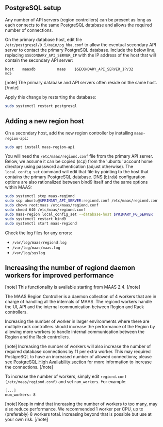 ## PostgreSQL setup

Any number of API servers (region controllers) can be present as long as each connects to the same PostgreSQL database and allows the required number of connections.

On the primary database host, edit file `/etc/postgresql/9.5/main/pg_hba.conf` to allow the eventual secondary API server to contact the primary PostgreSQL database. Include the below line, replacing `$SECONDARY_API_SERVER_IP` with the IP address of the host that will contain the secondary API server:

``` no-highlight
host    maasdb          maas    $SECONDARY_API_SERVER_IP/32         md5
```

[note] The primary database and API servers often reside on the same host. [/note]

Apply this change by restarting the database:

``` bash
sudo systemctl restart postgresql
```

## Adding a new region host

On a secondary host, add the new region controller by installing `maas-region-api`:

``` bash
sudo apt install maas-region-api
```

You will need the `/etc/maas/regiond.conf` file from the primary API server. Below, we assume it can be copied (scp) from the 'ubuntu' account home directory using password authentication (adjust otherwise). The `local_config_set` command will edit that file by pointing to the host that contains the primary PostgreSQL database. DNS (`bind9`) configuration options are also rationalized between bind9 itself and the same options within MAAS:

``` bash
sudo systemctl stop maas-regiond
sudo scp ubuntu@$PRIMARY_API_SERVER:regiond.conf /etc/maas/regiond.conf
sudo chown root:maas /etc/maas/regiond.conf
sudo chmod 640 /etc/maas/regiond.conf
sudo maas-region local_config_set --database-host $PRIMARY_PG_SERVER
sudo systemctl restart bind9
sudo systemctl start maas-regiond
```

Check the log files for any errors:

-   `/var/log/maas/regiond.log`
-   `/var/log/maas/maas.log`
-   `/var/log/syslog`

## Increasing the number of regiond daemon workers for improved performance

[note] This functionality is available starting from MAAS 2.4. [/note]

The MAAS Region Controller is a daemon collection of 4 workers that are in charge of handling all the internals of MAAS. The regiond workers handle the UI, API and the internal communication between Region and Rack controllers.

Increasing the number of worker in larger environments where there are multiple rack controllers should increase the performance of the Region by allowing more workers to handle internal communication between the Region and the Rack controllers.

[note] Increasing the number of workers will also increase the number of required database connections by 11 per extra worker. This may required PostgreSQL to have an increased number of allowed connections; please see [PostgreSQL High Availability section](manage-ha.md#region-controller-ha) for more information to increase the connections. [/note]

To increase the number of workers, simply edit `regiond.conf (/etc/maas/regiond.conf)` and set `num_workers`. For example:

    [...]
    num_workers: 8

[note] Keep in mind that increasing the number of workers to too many, may also reduce performance. We recommended 1 worker per CPU, up to (preferably) 8 workers total. Increasing beyond that is possible but use at your own risk. [/note]

<!-- LINKS -->

